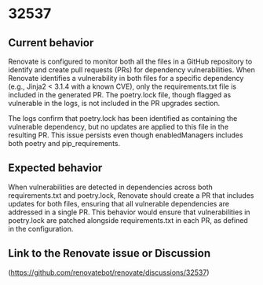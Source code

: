# 32537

## Current behavior

Renovate is configured to monitor both all the files in a GitHub repository to identify and create pull requests (PRs) for dependency vulnerabilities. When Renovate identifies a vulnerability in both files for a specific dependency (e.g., Jinja2 < 3.1.4 with a known CVE), only the requirements.txt file is included in the generated PR. The poetry.lock file, though flagged as vulnerable in the logs, is not included in the PR upgrades section.

The logs confirm that poetry.lock has been identified as containing the vulnerable dependency, but no updates are applied to this file in the resulting PR. This issue persists even though enabledManagers includes both poetry and pip_requirements.

## Expected behavior

When vulnerabilities are detected in dependencies across both requirements.txt and poetry.lock, Renovate should create a PR that includes updates for both files, ensuring that all vulnerable dependencies are addressed in a single PR. This behavior would ensure that vulnerabilities in poetry.lock are patched alongside requirements.txt in each PR, as defined in the configuration.

## Link to the Renovate issue or Discussion

(https://github.com/renovatebot/renovate/discussions/32537)
